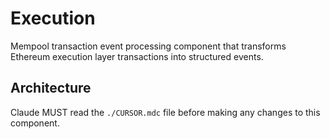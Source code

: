 # Execution

Mempool transaction event processing component that transforms Ethereum execution layer transactions into structured events.

## Architecture  
Claude MUST read the `./CURSOR.mdc` file before making any changes to this component.